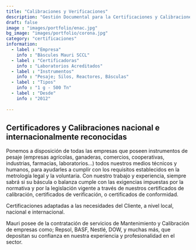 ```yaml
---
title: "Calibraciones y Verificaciones"
description: "Gestión Documental para la Certificaciones y Calibraciones de sus instrumentos de pesaje"
draft: false
image : "images/portfolio/enac.jpg"
bg_image: "images/portfolio/corona.jpg"
category: "certificaciones"
information:
  - label : "Empresa"
    info : "Bàscules Mauri SCCL"
  - label : "Certificadoras"
    info : "Laboratorios Acreditados"
  - label : "Instrumentos"
    info : "Pesaje; Silos, Reactores, Básculas"
  - label : "Tipos"
    info : "1 g - 500 Tn"
  - label : "Desde"
    info : "2012"
  
---
```


## Certificadores y Calibraciones nacional e internacionalmente reconocidas

Ponemos a disposición de todas las empresas que poseen instrumentos de pesaje (empresas agrícolas, ganaderas, comercios, cooperativas, industrias, farmacias, laboratorios...) todos nuestros medios técnicos y humanos, para ayudarles a cumplir con los requisitos establecidos en la metrología legal y la voluntaria. Con nuestro trabajo y experiencia, siempre sabrá si su báscula o balanza cumple con las exigencias impuestas por la normativa y por la legislación vigente a través de nuestros certificados de calibración, certificados de verificación, o certificados de conformidad.

Certificaciones adaptadas a las necesidades del Cliente, a nivel local, nacional e internacional.

Mauri posee de la contratación de servicios de Mantenimiento y Calibración de empresas como; Repsol, BASF, Nestlé, DOW, y muchas más, que depositan su confianza en nuestra experiencia y profesionalidad en el sector.